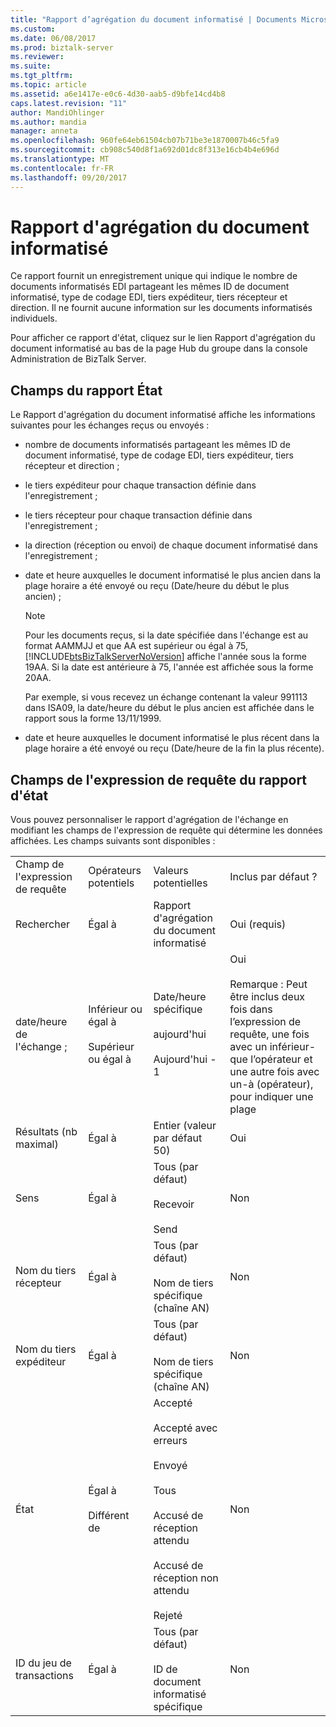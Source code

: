 ```yaml
---
title: "Rapport d’agrégation du document informatisé | Documents Microsoft"
ms.custom: 
ms.date: 06/08/2017
ms.prod: biztalk-server
ms.reviewer: 
ms.suite: 
ms.tgt_pltfrm: 
ms.topic: article
ms.assetid: a6e1417e-e0c6-4d30-aab5-d9bfe14cd4b8
caps.latest.revision: "11"
author: MandiOhlinger
ms.author: mandia
manager: anneta
ms.openlocfilehash: 960fe64eb61504cb07b71be3e1870007b46c5fa9
ms.sourcegitcommit: cb908c540d8f1a692d01dc8f313e16cb4b4e696d
ms.translationtype: MT
ms.contentlocale: fr-FR
ms.lasthandoff: 09/20/2017
---
```

# <a name="transaction-set-aggregation-report"></a>Rapport d'agrégation du document informatisé
Ce rapport fournit un enregistrement unique qui indique le nombre de documents informatisés EDI partageant les mêmes ID de document informatisé, type de codage EDI, tiers expéditeur, tiers récepteur et direction. Il ne fournit aucune information sur les documents informatisés individuels.  
  
 Pour afficher ce rapport d'état, cliquez sur le lien Rapport d'agrégation du document informatisé au bas de la page Hub du groupe dans la console Administration de BizTalk Server.  
  
## <a name="fields-in-the-status-report"></a>Champs du rapport État  
 Le Rapport d'agrégation du document informatisé affiche les informations suivantes pour les échanges reçus ou envoyés :  
  
-   nombre de documents informatisés partageant les mêmes ID de document informatisé, type de codage EDI, tiers expéditeur, tiers récepteur et direction ;  
  
-   le tiers expéditeur pour chaque transaction définie dans l'enregistrement ;  
  
-   le tiers récepteur pour chaque transaction définie dans l'enregistrement ;  
  
-   la direction (réception ou envoi) de chaque document informatisé dans l'enregistrement ;  
  
-   date et heure auxquelles le document informatisé le plus ancien dans la plage horaire a été envoyé ou reçu (Date/heure du début le plus ancien) ;  
  
    > [!NOTE]
    >  Pour les documents reçus, si la date spécifiée dans l'échange est au format AAMMJJ et que AA est supérieur ou égal à 75, [!INCLUDE[btsBizTalkServerNoVersion](../includes/btsbiztalkservernoversion-md.md)] affiche l'année sous la forme 19AA. Si la date est antérieure à 75, l'année est affichée sous la forme 20AA.  
    >   
    >  Par exemple, si vous recevez un échange contenant la valeur 991113 dans ISA09, la date/heure du début le plus ancien est affichée dans le rapport sous la forme 13/11/1999.  
  
-   date et heure auxquelles le document informatisé le plus récent dans la plage horaire a été envoyé ou reçu (Date/heure de la fin la plus récente).  
  
## <a name="fields-in-the-query-expression-for-the-status-report"></a>Champs de l'expression de requête du rapport d'état  
 Vous pouvez personnaliser le rapport d'agrégation de l'échange en modifiant les champs de l'expression de requête qui détermine les données affichées. Les champs suivants sont disponibles :  
  
|||||  
|-|-|-|-|  
|Champ de l'expression de requête|Opérateurs potentiels|Valeurs potentielles|Inclus par défaut ?|  
|Rechercher|Égal à|Rapport d'agrégation du document informatisé|Oui (requis)|  
|date/heure de l'échange ;|Inférieur ou égal à<br /><br /> Supérieur ou égal à|Date/heure spécifique<br /><br /> aujourd'hui<br /><br /> Aujourd'hui - 1|Oui<br /><br /> Remarque : Peut être inclus deux fois dans l’expression de requête, une fois avec un inférieur-que l’opérateur et une autre fois avec un-à (opérateur), pour indiquer une plage|  
|Résultats (nb maximal)|Égal à|Entier (valeur par défaut 50)|Oui|  
|Sens|Égal à|Tous (par défaut)<br /><br /> Recevoir<br /><br /> Send|Non|  
|Nom du tiers récepteur|Égal à|Tous (par défaut)<br /><br /> Nom de tiers spécifique (chaîne AN)|Non|  
|Nom du tiers expéditeur|Égal à|Tous (par défaut)<br /><br /> Nom de tiers spécifique (chaîne AN)|Non|  
|État|Égal à<br /><br /> Différent de|Accepté<br /><br /> Accepté avec erreurs<br /><br /> Envoyé<br /><br /> Tous<br /><br /> Accusé de réception attendu<br /><br /> Accusé de réception non attendu<br /><br /> Rejeté|Non|  
|ID du jeu de transactions|Égal à|Tous (par défaut)<br /><br /> ID de document informatisé spécifique|Non|  
  
